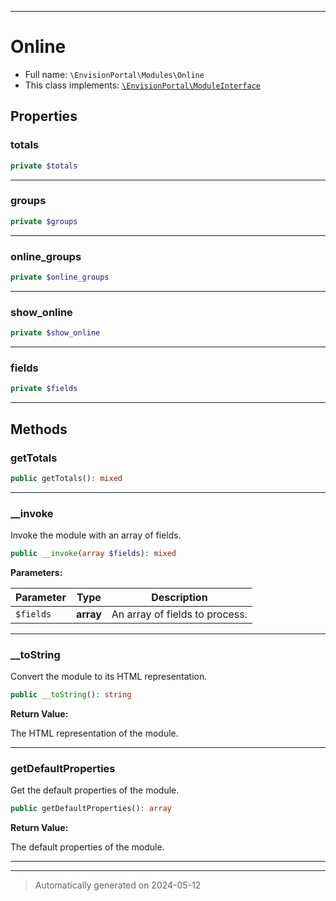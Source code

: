 ***

# Online





* Full name: `\EnvisionPortal\Modules\Online`
* This class implements:
[`\EnvisionPortal\ModuleInterface`](../ModuleInterface.md)



## Properties


### totals



```php
private $totals
```






***

### groups



```php
private $groups
```






***

### online_groups



```php
private $online_groups
```






***

### show_online



```php
private $show_online
```






***

### fields



```php
private $fields
```






***

## Methods


### getTotals



```php
public getTotals(): mixed
```












***

### __invoke

Invoke the module with an array of fields.

```php
public __invoke(array $fields): mixed
```








**Parameters:**

| Parameter | Type | Description |
|-----------|------|-------------|
| `$fields` | **array** | An array of fields to process. |





***

### __toString

Convert the module to its HTML representation.

```php
public __toString(): string
```









**Return Value:**

The HTML representation of the module.




***

### getDefaultProperties

Get the default properties of the module.

```php
public getDefaultProperties(): array
```









**Return Value:**

The default properties of the module.




***


***
> Automatically generated on 2024-05-12
